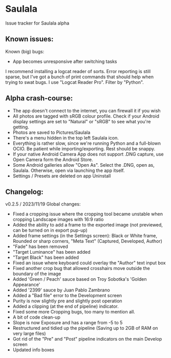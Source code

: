 # Saulala
Issue tracker for Saulala alpha

## Known issues:
Known (big) bugs:

- App becomes unresponsive after switching tasks

I recommend installing a logcat reader of sorts. Error reporting is still sparse, but I've got a bunch of print commands that should help when trying to swat bugs. 
I use "Logcat Reader Pro". Filter by "Python". 

## Alpha crash-course:

- The app doesn't connect to the internet, you can firewall it if you wish
- All photos are tagged with sRGB colour profile. Check if your Android display settings are set to "Natural" or "sRGB" to see what you're getting.
- Photos are saved to Pictures/Saulala
- There's a menu hidden in the top left Saulala icon.
- Everything is rather slow, since we're running Python and a full-blown OCIO. Be patient while importing/exporting. Rest should be snappy.
- If your native Android Camera App does not support .DNG capture, use Open Camera form the Android Store.
- Some Android galleries allow "Open As". Select the .DNG, open as, Saulala. Otherwise, open via launching the app itself.
- Settings / Presets are deleted on app Uninstall

## Changelog:
v0.2.5 / 2023/11/19
Global changes:

- Fixed a cropping issue where the cropping tool became unstable when cropping Landscape images with 16:9 ratio
- Added the ability to add a frame to the exported image (not previewed, can be turned on in export pup-up)
- Added frame settings (in the Settings screen): Black or White frame, Rounded or sharp corners, "Meta Text" (Captured, Developed, Author)
- "Fade" has been removed
- "Target Luminance" has been added
- "Target Black" has been added
- Fixed an issue where keyboard could overlay the "Author" text input box
- Fixed another crop bug that allowed crosshairs move outside the boundary of the image
- Added 'Green / Peach' sauce based on Troy Sobotka's 'Golden Appearance'
- Added '2399' sauce by Juan Pablo Zambrano
- Added a "Bad file" error to the Development screen
- Purity is now slightly pre and slightly post operation
- Added a clipping (at the end of pipeline) indicator.
- Fixed some more Cropping bugs, too many to mention all.
- A bit of code clean-up
- Slope is now Exposure and has a range from -5 to 5
- Restructured and tidied up the pipeline (Saving up to 2GB of RAM on very large files)
- Got rid of the "Pre" and "Post" pipeline indicators on the main Develop screen
- Updated info boxes

